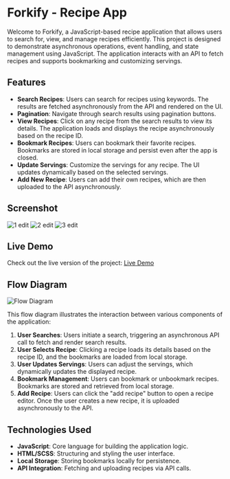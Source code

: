 # Forkify - Recipe App

Welcome to Forkify, a JavaScript-based recipe application that allows users to search for, view, and manage recipes efficiently. This project is designed to demonstrate asynchronous operations, event handling, and state management using JavaScript. The application interacts with an API to fetch recipes and supports bookmarking and customizing servings.

## Features

- **Search Recipes**: Users can search for recipes using keywords. The results are fetched asynchronously from the API and rendered on the UI.
- **Pagination**: Navigate through search results using pagination buttons.
- **View Recipes**: Click on any recipe from the search results to view its details. The application loads and displays the recipe asynchronously based on the recipe ID.
- **Bookmark Recipes**: Users can bookmark their favorite recipes. Bookmarks are stored in local storage and persist even after the app is closed.
- **Update Servings**: Customize the servings for any recipe. The UI updates dynamically based on the selected servings.
- **Add New Recipe**: Users can add their own recipes, which are then uploaded to the API asynchronously.

## Screenshot

![1 edit](https://github.com/user-attachments/assets/670b85c8-def3-4e74-b5f3-44514ad5058b)
![2 edit](https://github.com/user-attachments/assets/51b148fd-9732-4c6b-8613-ddce5e02020f)
![3 edit](https://github.com/user-attachments/assets/5ac57e93-1246-4248-8cdc-bf92c77b41b1)

## Live Demo

Check out the live version of the project: [Live Demo](https://forkify-rs.netlify.app/)

## Flow Diagram

![Flow Diagram](https://github.com/user-attachments/assets/c14e87d8-48c9-48e8-ac07-5977cb6d3432)

This flow diagram illustrates the interaction between various components of the application:

1. **User Searches**: Users initiate a search, triggering an asynchronous API call to fetch and render search results.
2. **User Selects Recipe**: Clicking a recipe loads its details based on the recipe ID, and the bookmarks are loaded from local storage.
3. **User Updates Servings**: Users can adjust the servings, which dynamically updates the displayed recipe.
4. **Bookmark Management**: Users can bookmark or unbookmark recipes. Bookmarks are stored and retrieved from local storage.
5. **Add Recipe**: Users can click the "add recipe" button to open a recipe editor. Once the user creates a new recipe, it is uploaded asynchronously to the API.

## Technologies Used

- **JavaScript**: Core language for building the application logic.
- **HTML/SCSS**: Structuring and styling the user interface.
- **Local Storage**: Storing bookmarks locally for persistence.
- **API Integration**: Fetching and uploading recipes via API calls.
